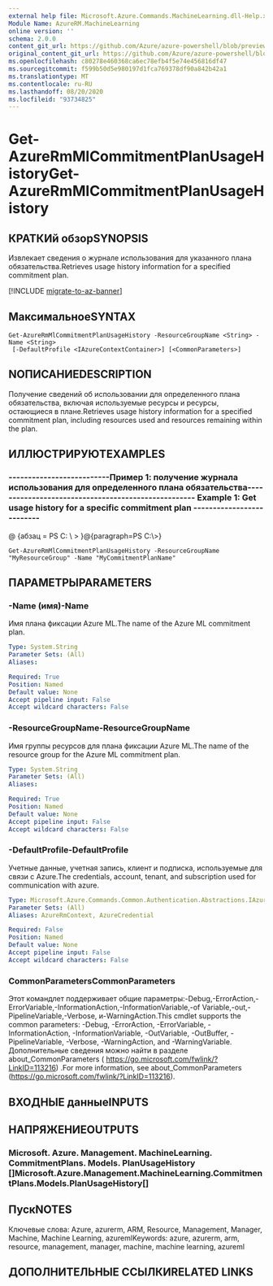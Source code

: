 ```yaml
---
external help file: Microsoft.Azure.Commands.MachineLearning.dll-Help.xml
Module Name: AzureRM.MachineLearning
online version: ''
schema: 2.0.0
content_git_url: https://github.com/Azure/azure-powershell/blob/preview/src/ResourceManager/MachineLearning/Commands.MachineLearning/help/Get-AzureRmMlCommitmentPlanUsageHistory.md
original_content_git_url: https://github.com/Azure/azure-powershell/blob/preview/src/ResourceManager/MachineLearning/Commands.MachineLearning/help/Get-AzureRmMlCommitmentPlanUsageHistory.md
ms.openlocfilehash: c80278e460368ca6ec78efb4f5e74e456816df47
ms.sourcegitcommit: f599b50d5e980197d1fca769378df90a842b42a1
ms.translationtype: MT
ms.contentlocale: ru-RU
ms.lasthandoff: 08/20/2020
ms.locfileid: "93734825"
---
```

# <span data-ttu-id="10964-101">Get-AzureRmMlCommitmentPlanUsageHistory</span><span class="sxs-lookup"><span data-stu-id="10964-101">Get-AzureRmMlCommitmentPlanUsageHistory</span></span>

## <span data-ttu-id="10964-102">КРАТКИй обзор</span><span class="sxs-lookup"><span data-stu-id="10964-102">SYNOPSIS</span></span>
<span data-ttu-id="10964-103">Извлекает сведения о журнале использования для указанного плана обязательства.</span><span class="sxs-lookup"><span data-stu-id="10964-103">Retrieves usage history information for a specified commitment plan.</span></span>

[!INCLUDE [migrate-to-az-banner](../../includes/migrate-to-az-banner.md)]

## <span data-ttu-id="10964-104">Максимальное</span><span class="sxs-lookup"><span data-stu-id="10964-104">SYNTAX</span></span>

```
Get-AzureRmMlCommitmentPlanUsageHistory -ResourceGroupName <String> -Name <String>
 [-DefaultProfile <IAzureContextContainer>] [<CommonParameters>]
```

## <span data-ttu-id="10964-105">NОПИСАНИЕ</span><span class="sxs-lookup"><span data-stu-id="10964-105">DESCRIPTION</span></span>
<span data-ttu-id="10964-106">Получение сведений об использовании для определенного плана обязательства, включая используемые ресурсы и ресурсы, остающиеся в плане.</span><span class="sxs-lookup"><span data-stu-id="10964-106">Retrieves usage history information for a specified commitment plan, including resources used and resources remaining within the plan.</span></span>

## <span data-ttu-id="10964-107">ИЛЛЮСТРИРУЮТ</span><span class="sxs-lookup"><span data-stu-id="10964-107">EXAMPLES</span></span>

### <span data-ttu-id="10964-108">--------------------------Пример 1: получение журнала использования для определенного плана обязательства--------------------------</span><span class="sxs-lookup"><span data-stu-id="10964-108">--------------------------  Example 1: Get usage history for a specific commitment plan  --------------------------</span></span>
<span data-ttu-id="10964-109">@ {абзац = PS C: \\ \> }</span><span class="sxs-lookup"><span data-stu-id="10964-109">@{paragraph=PS C:\\\>}</span></span>





```
Get-AzureRmMlCommitmentPlanUsageHistory -ResourceGroupName "MyResourceGroup" -Name "MyCommitmentPlanName"
```

## <span data-ttu-id="10964-110">ПАРАМЕТРЫ</span><span class="sxs-lookup"><span data-stu-id="10964-110">PARAMETERS</span></span>

### <span data-ttu-id="10964-111">-Name (имя)</span><span class="sxs-lookup"><span data-stu-id="10964-111">-Name</span></span>
<span data-ttu-id="10964-112">Имя плана фиксации Azure ML.</span><span class="sxs-lookup"><span data-stu-id="10964-112">The name of the Azure ML commitment plan.</span></span>

```yaml
Type: System.String
Parameter Sets: (All)
Aliases: 

Required: True
Position: Named
Default value: None
Accept pipeline input: False
Accept wildcard characters: False
```

### <span data-ttu-id="10964-113">-ResourceGroupName</span><span class="sxs-lookup"><span data-stu-id="10964-113">-ResourceGroupName</span></span>
<span data-ttu-id="10964-114">Имя группы ресурсов для плана фиксации Azure ML.</span><span class="sxs-lookup"><span data-stu-id="10964-114">The name of the resource group for the Azure ML commitment plan.</span></span>

```yaml
Type: System.String
Parameter Sets: (All)
Aliases: 

Required: True
Position: Named
Default value: None
Accept pipeline input: False
Accept wildcard characters: False
```

### <span data-ttu-id="10964-115">-DefaultProfile</span><span class="sxs-lookup"><span data-stu-id="10964-115">-DefaultProfile</span></span>
<span data-ttu-id="10964-116">Учетные данные, учетная запись, клиент и подписка, используемые для связи с Azure.</span><span class="sxs-lookup"><span data-stu-id="10964-116">The credentials, account, tenant, and subscription used for communication with azure.</span></span>

```yaml
Type: Microsoft.Azure.Commands.Common.Authentication.Abstractions.IAzureContextContainer
Parameter Sets: (All)
Aliases: AzureRmContext, AzureCredential

Required: False
Position: Named
Default value: None
Accept pipeline input: False
Accept wildcard characters: False
```

### <span data-ttu-id="10964-117">CommonParameters</span><span class="sxs-lookup"><span data-stu-id="10964-117">CommonParameters</span></span>
<span data-ttu-id="10964-118">Этот командлет поддерживает общие параметры:-Debug,-ErrorAction,-ErrorVariable,-InformationAction,-InformationVariable,-of Variable,-out,-PipelineVariable,-Verbose, и-WarningAction.</span><span class="sxs-lookup"><span data-stu-id="10964-118">This cmdlet supports the common parameters: -Debug, -ErrorAction, -ErrorVariable, -InformationAction, -InformationVariable, -OutVariable, -OutBuffer, -PipelineVariable, -Verbose, -WarningAction, and -WarningVariable.</span></span> <span data-ttu-id="10964-119">Дополнительные сведения можно найти в разделе about_CommonParameters ( https://go.microsoft.com/fwlink/?LinkID=113216) .</span><span class="sxs-lookup"><span data-stu-id="10964-119">For more information, see about_CommonParameters (https://go.microsoft.com/fwlink/?LinkID=113216).</span></span>

## <span data-ttu-id="10964-120">ВХОДНЫЕ данные</span><span class="sxs-lookup"><span data-stu-id="10964-120">INPUTS</span></span>

## <span data-ttu-id="10964-121">НАПРЯЖЕНИЕ</span><span class="sxs-lookup"><span data-stu-id="10964-121">OUTPUTS</span></span>

### <span data-ttu-id="10964-122">Microsoft. Azure. Management. MachineLearning. CommitmentPlans. Models. PlanUsageHistory []</span><span class="sxs-lookup"><span data-stu-id="10964-122">Microsoft.Azure.Management.MachineLearning.CommitmentPlans.Models.PlanUsageHistory[]</span></span>

## <span data-ttu-id="10964-123">Пуск</span><span class="sxs-lookup"><span data-stu-id="10964-123">NOTES</span></span>
<span data-ttu-id="10964-124">Ключевые слова: Azure, azurerm, ARM, Resource, Management, Manager, Machine, Machine Learning, azureml</span><span class="sxs-lookup"><span data-stu-id="10964-124">Keywords: azure, azurerm, arm, resource, management, manager, machine, machine learning, azureml</span></span>

## <span data-ttu-id="10964-125">ДОПОЛНИТЕЛЬНЫЕ ССЫЛКИ</span><span class="sxs-lookup"><span data-stu-id="10964-125">RELATED LINKS</span></span>

